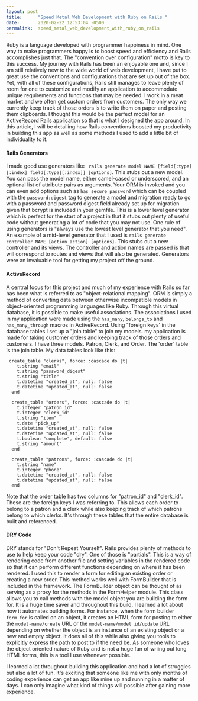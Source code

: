 ```yaml
---
layout: post
title:      "Speed Metal Web Development with Ruby on Rails "
date:       2020-02-22 12:53:04 -0500
permalink:  speed_metal_web_development_with_ruby_on_rails
---
```



Ruby is a language developed with programmer happiness in mind. One way to make programmers happy is to boost speed and efficiency and Rails accomplishes just that. The "convention over configuration" motto is key to this success. My journey with Rails has been an enjoyable one and, since I am still relatively new to the wide world of web development, I have put to great use the conventions and configurations that are set up out of the box. Yet, with all of these configurations, Rails still manages to leave plenty of room for one to customize and modify an application to accommodate unique requirements and functions that may be needed.  I work in a meat market and we often get custom orders from customers. The only way we currently keep track of those orders is to write them on paper and posting them clipboards. I thought this would be the perfect model for an ActiveRecord Rails application so that is what I designed the app around. In this article, I will be detailing how Rails conventions boosted my productivity in building this app as well as some methods I used to add a little bit of individuality to it.

#### Rails Generators

I made good use generators like ``` rails generate model NAME [field[:type][:index] field[:type][:index]] [options]```.
This stubs out a new model.  You can pass the model name, either camel-cased or underscored, and an optional list of attribute pairs as arguments. Your ORM is invoked and you can even add options such as ```has_secure_password``` which can be coupled with the ```password:digest``` tag to generate a model and migration ready to go with a password and password digest field already set up for migration given that bcrypt is included in your gemfile. This is a lower level generator which is perfect for the start of a project in that it stubs out plenty of useful code without generating a lot of code that you may not use. One rule of using generators is "always use the lowest level generator that you need". An example of a  mid-level generator that I used is 
```rails generate controller NAME [action action] [options]```.
This stubs out a new controller and its views. The controller and action names are passed is that will correspond to routes and views that will also be generated. Generators were an invaluable tool for getting my project off the ground.

#### ActiveRecord 

A  central focus for this project and much of my experience with Rails so far has been what is referred to as "object-relational mapping". ORM is simply a method of converting data between otherwise incompatible models in object-oriented programming languages like Ruby. Through this virtual database, it is possible to make useful associations. The associations I used in my application were made using the `has_many`, `belongs_to` and `has_many_through` macros in ActiveRecord. Using "foreign keys' in the database tables I set up a "join table" to join my models. my application is made for taking customer orders and keeping track of those orders and customers. I have three models. Patron,  Clerk, and Order. The 'order' table is the join table. My data tables look like this:

```
 create_table "clerks", force: :cascade do |t|
    t.string "email"
    t.string "password_digest"
    t.string "title"
    t.datetime "created_at", null: false
    t.datetime "updated_at", null: false
  end

  create_table "orders", force: :cascade do |t|
    t.integer "patron_id"
    t.integer "clerk_id"
    t.string "item"
    t.date "pick_up"
    t.datetime "created_at", null: false
    t.datetime "updated_at", null: false
    t.boolean "complete", default: false
    t.string "amount"
  end

  create_table "patrons", force: :cascade do |t|
    t.string "name"
    t.integer "phone"
    t.datetime "created_at", null: false
    t.datetime "updated_at", null: false
  end
```

Note that the order table has two columns for "patron_id" and "clerk_id". These are the foreign keys I was referring to. This allows each order to belong to a patron and a clerk while also keeping track of which patrons belong to which clerks. It's through these tables that the entire database is built and referenced.

#### DRY Code

DRY stands for "Don't Repeat Yourself". Rails provides plenty of methods to use to help keep your code "dry". One of those is "partials". This is a way of rendering code from another file and setting variables in the rendered code so that it can perform different functions depending on where it has been rendered. I used this to render a form for editing an existing order or creating a new order. This method works well with FormBuilder that is included in the framework. The FormBuilder object can be thought of as serving as a proxy for the methods in the FormHelper module. This class allows you to call methods with the model object you are building the form for. It is a huge time saver and throughout this build, I learned a lot about how it automates building forms. For instance, when the form builder ```form_for``` is called on an object, it creates an HTML form for posting to either the ```model-name/create``` URL or the ```model-name/model id/update``` URL depending on whether the object is an instance of an existing object or a new and empty object. It does all of this while also giving you tools to explicitly express the path to post to if the need be.  As someone who loves the object oriented nature of Ruby and is not a huge fan of wriing out long HTML forms, this is a tool I use whenever possible.

I learned a lot throughout building this application and had a lot of struggles but also a lot of fun. It's exciting that someone like me with only months of coding experience can get an app like mine up and running in a matter of days. I can only imagine what kind of things will possible after gaining more experience. 





